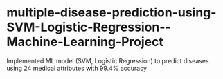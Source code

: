# multiple-disease-prediction-using-SVM-Logistic-Regression--Machine-Learning-Project
Implemented ML model (SVM, Logistic Regression) to predict diseases using 24 medical attributes with 99.4% accuracy
